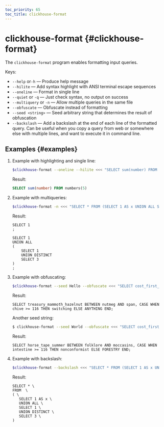 ```yaml
---
toc_priority: 65
toc_title: clickhouse-format
---
```


# clickhouse-format {#clickhouse-format}

The `clickhouse-format` program enables formatting input queries.

Keys:

- `--help` or`-h` — Produce help message
- `--hilite` — Add syntax highlight with ANSI terminal escape sequences
- `--oneline` — Format in single line
- `--quiet` or `-q` — Just check syntax, no output on success
- `--multiquery` or `-n` — Allow multiple queries in the same file
- `--obfuscate` — Obfuscate instead of formatting
- `--seed <string>` — Seed arbitrary string that determines the result of obfuscation
- `--backslash` — Add a backslash at the end of each line of the formatted query. Can be useful when you copy a query from web or somewhere else with multiple lines, and want to execute it in command line.

## Examples {#examples} 

1. Example with highlighting and single line:

    ```bash
    $clickhouse-format --oneline --hilite <<< "SELECT sum(number) FROM numbers(5);"
    ```

    Result:

    ```sql
    SELECT sum(number) FROM numbers(5)
    ```

2. Example with multiqueries: 

    ```bash
    $clickhouse-format -n <<< "SELECT * FROM (SELECT 1 AS x UNION ALL SELECT 1 UNION DISTINCT SELECT 3);"
    ```
    
    Result:

    ```text
    SELECT 1
    ;

    SELECT 1
    UNION ALL
    (
        SELECT 1
        UNION DISTINCT
        SELECT 3
    )
    ;
    ```
3. Example with obfuscating:

    ```bash
    $clickhouse-format --seed Hello --obfuscate <<< "SELECT cost_first_screen BETWEEN a AND b, CASE WHEN x >= 123 THEN y ELSE NULL END;"
    ```
    
    Result:

    ```text
    SELECT treasury_mammoth_hazelnut BETWEEN nutmeg AND span, CASE WHEN chive >= 116 THEN switching ELSE ANYTHING END;
    ```
   
    Another seed string:

    ```bash
    $ clickhouse-format --seed World --obfuscate <<< "SELECT cost_first_screen BETWEEN a AND b, CASE WHEN x >= 123 THEN y ELSE NULL END;"
    ```
    Result:

    ```text
    SELECT horse_tape_summer BETWEEN folklore AND moccasins, CASE WHEN intestine >= 116 THEN nonconformist ELSE FORESTRY END;
    ```

4. Example with backslash:

    ```bash
    $clickhouse-format --backslash <<< "SELECT * FROM (SELECT 1 AS x UNION ALL SELECT 1 UNION DISTINCT SELECT 3);"
    ```

    Result:

    ```text
    SELECT * \
    FROM  \
    ( \
       SELECT 1 AS x \
       UNION ALL \
       SELECT 1 \
       UNION DISTINCT \
       SELECT 3 \
    )
    ``` 